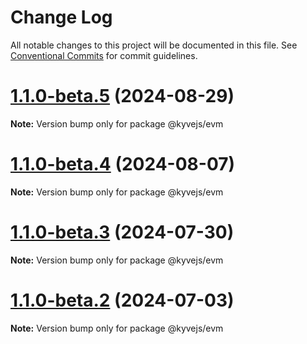 # Change Log

All notable changes to this project will be documented in this file.
See [Conventional Commits](https://conventionalcommits.org) for commit guidelines.

# [1.1.0-beta.5](https://github.com/KYVENetwork/kyvejs/compare/@kyvejs/evm@1.1.0-beta.4...@kyvejs/evm@1.1.0-beta.5) (2024-08-29)

**Note:** Version bump only for package @kyvejs/evm

# [1.1.0-beta.4](https://github.com/KYVENetwork/kyvejs/compare/@kyvejs/evm@1.1.0-beta.3...@kyvejs/evm@1.1.0-beta.4) (2024-08-07)

**Note:** Version bump only for package @kyvejs/evm

# [1.1.0-beta.3](https://github.com/KYVENetwork/kyvejs/compare/@kyvejs/evm@1.1.0-beta.2...@kyvejs/evm@1.1.0-beta.3) (2024-07-30)

**Note:** Version bump only for package @kyvejs/evm

# [1.1.0-beta.2](https://github.com/KYVENetwork/kyvejs/compare/@kyvejs/evm@1.0.0-beta.27...@kyvejs/evm@1.1.0-beta.2) (2024-07-03)

**Note:** Version bump only for package @kyvejs/evm
